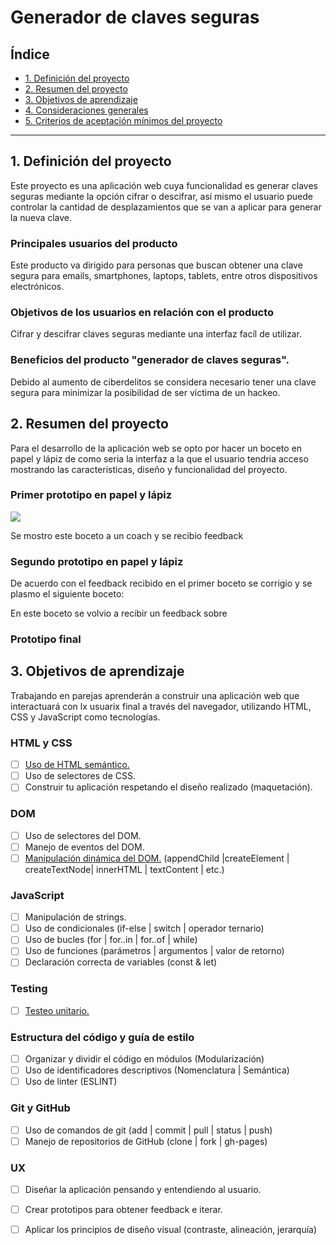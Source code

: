 # Generador de claves seguras

## Índice

* [1. Definición del proyecto](#1-Definición-del-proyecto)
* [2. Resumen del proyecto](#2-resumen-del-proyecto)
* [3. Objetivos de aprendizaje](#3-objetivos-de-aprendizaje)
* [4. Consideraciones generales](#4-consideraciones-generales)
* [5. Criterios de aceptación mínimos del proyecto](#5-criterios-de-aceptación-mínimos-del-proyecto)

***

## 1. Definición del proyecto

Este proyecto es una aplicación web cuya funcionalidad es generar claves seguras mediante la opción cifrar o descifrar, así mismo el usuario puede controlar la cantidad de desplazamientos que se van a aplicar para generar la nueva clave.

### Principales usuarios del producto

Este producto va dirigido para personas que buscan obtener una clave segura para emails, smartphones, laptops, tablets, entre otros dispositivos electrónicos.

### Objetivos de los usuarios en relación con el producto

Cifrar y descifrar claves seguras mediante una interfaz facíl de utilizar.

###   Beneficios del producto "generador de claves seguras".

Debido al aumento de ciberdelitos se considera necesario tener una clave segura para minimizar la posibilidad de ser victima de un hackeo.



## 2. Resumen del proyecto

Para el desarrollo de la aplicación web se opto por hacer un boceto en papel y lápiz de como seria la interfaz a la que el usuario tendria acceso mostrando las caracteristicas, diseño y funcionalidad del proyecto.

### Primer prototipo en papel y lápiz
<img src = "imagen-prototipo1.jpg">

Se mostro este boceto a un coach y se recibio feedback 

### Segundo prototipo en papel y lápiz
De acuerdo con el feedback recibido en el primer boceto se corrigio y se plasmo el siguiente boceto:


En este boceto se volvio a recibir un feedback sobre 
### Prototipo final





## 3. Objetivos de aprendizaje

Trabajando en parejas aprenderán a construir una aplicación web que interactuará
con lx usuarix final a través del navegador, utilizando HTML, CSS y JavaScript
como tecnologías.

### HTML y CSS

* [ ] [Uso de HTML semántico.](https://developer.mozilla.org/en-US/docs/Glossary/Semantics#Semantics_in_HTML)
* [ ] Uso de selectores de CSS.
* [ ] Construir tu aplicación respetando el diseño realizado (maquetación).

### DOM

* [ ] Uso de selectores del DOM.
* [ ] Manejo de eventos del DOM.
* [ ] [Manipulación dinámica del DOM.](https://developer.mozilla.org/es/docs/Referencia_DOM_de_Gecko/Introducci%C3%B3n)
(appendChild |createElement | createTextNode| innerHTML | textContent | etc.)

### JavaScript

* [ ] Manipulación de strings.
* [ ] Uso de condicionales (if-else | switch | operador ternario)
* [ ] Uso de bucles (for | for..in | for..of | while)
* [ ] Uso de funciones (parámetros | argumentos | valor de retorno)
* [ ] Declaración correcta de variables (const & let)

### Testing

* [ ] [Testeo unitario.](https://jestjs.io/docs/es-ES/getting-started)

### Estructura del código y guía de estilo

* [ ] Organizar y dividir el código en módulos (Modularización)
* [ ] Uso de identificadores descriptivos (Nomenclatura | Semántica)
* [ ] Uso de linter (ESLINT)

### Git y GitHub

* [ ] Uso de comandos de git (add | commit | pull | status | push)
* [ ] Manejo de repositorios de GitHub (clone | fork | gh-pages)

### UX

* [ ] Diseñar la aplicación pensando y entendiendo al usuario.
* [ ] Crear prototipos para obtener feedback e iterar.
* [ ] Aplicar los principios de diseño visual (contraste, alineación, jerarquía)

